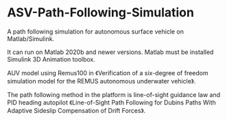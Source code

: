 # ASV-Path-Following-Simulation
A path following simulation for autonomous surface vehicle on Matlab/Simulink.

It can run on Matlab 2020b and newer versions. Matlab must be installed Simulink 3D Animation toolbox.

AUV model using Remus100 in 《Verification of a six-degree of freedom simulation model for the REMUS autonomous underwater vehicle》.

The path following method in the platform is line-of-sight guidance law and PID heading autopilot 《Line-of-Sight Path Following for Dubins Paths With Adaptive Sideslip Compensation of Drift Forces》.

